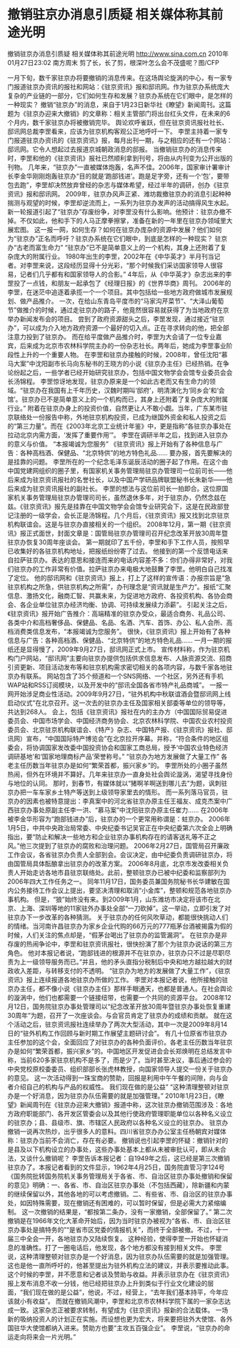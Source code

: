 # 撤销驻京办消息引质疑 相关媒体称其前途光明

撤销驻京办消息引质疑 相关媒体称其前途光明
http://www.sina.com.cn  2010年01月27日23:02  南方周末
剪了长，长了剪，根深叶怎么会不茂盛呢？图/CFP

一月下旬，数千家驻京办将要撤销的消息传来。在这场舆论旋涡的中心，有一家专门报道驻京办资讯的报社和网站：《驻京资讯》报和邸讯网。作为驻京办系统庞大复杂的产业链的一部分，它们如何生存和发展？驻京办系统在它们眼中，是怎样的一种现实？
撤销“驻京办”的消息，来自于1月23日新华社《瞭望》新闻周刊。这篇题为《驻京办迎来大撤销》的文章称：相关主管部门将出台红头文件，在未来的6个月内，数千家驻京办将被撤销完毕。
舆论欢呼雀跃，但在驻京资讯报社社长、邸讯网总裁李罡看来，应该为驻京机构客观公正地呼吁一下。
李罡主持着一家专门报道驻京办资讯的《驻京资讯》报，每月出刊一期，与之相应的还有一个网站：邸讯网。它令人想起过去报道京城朝政消息的邸报。
当撤销驻京办的消息传来时，李罡和他的《驻京资讯》报社已然顺利拿到刊号，将由从内刊变为公开出版的刊物。
几年来，“驻京办”一直被媒体炮轰，名声不佳。2006年，国家审计署审计长李金华刚刚炮轰驻京办“目的就是‘跑部钱进’。跑是足字旁，还有一个‘包’，要带包去跑”，李罡却决然放弃曾经的杂志与媒体希望，经过半年的调研，创办《驻京资讯》报和邸讯网。
2009年，驻京办风声正紧、潍坊裁撤驻京办的消息引起种种揣测与观望的时候，李罡却逆流而上，一系列为驻京办发声的活动搞得风生水起。
新一轮报道引起了“驻京办”存废纷争，对李罡没有什么影响。他预计：驻京办撤不掉。不仅如此，他和手下的人马正摩拳擦掌，准备在新的一年里在驻京办领域里大展宏图。
这一报一网，如何生存？如何在驻京办庞杂的资源中发展？他们如何为“驻京办”正名而呼吁？驻京办系统在它们眼中，到底是怎样的一种现实？
驻京办“古老而富生命力”
“驻京办”已不是简单意义上的一个机构，其身上还附着了复杂庞大的附属行业。
1980年出生的李罡，2002年在《中华英才》半月刊当记者。对李罡来说，这段经历显得十分光彩，“那个时候我们采访国家领导人很容易，记者们几乎都有和国家领导人的合影。”
4年后，从《中华英才》杂志出来的李罡投了一点钱，和朋友一起承包了《经理日报》的《世界华商》周刊。
2006年的李罡，在迷茫中追逐着承揽一个一个项目。其中包括给一些地方政府做城市发展规划、做产品推介。
一次，在给山东青岛平度市的“马家沟芹菜节”、“大泽山葡萄节”做推介的时候，通过走驻京办的路子，他竟然很容易就获得了为当地政府在京举办新闻发布会的项目。
尝到了政府资源甜头之后，李罡发现，通过接近“驻京办”，可以成为介入地方政府资源一个最好的切入点。正在寻求转向的他，把全部注意力投到了驻京办。
而在给平度做产品推介时，李罡为大会请了一位专业嘉宾，后来成为北京市农林科学院主办的一份杂志社长。两年后，她成为李罡事业阶段性上升的一个重要人物。
在李罡和驻京办接触的时候，2008年，曾任沈阳“慕马大案”中沈阳副市长马向东秘书的王晓方的小说《驻京办主任》已经热销。在争论纷起之后，一些学者已经开始研究驻京办，包括中国文物学会会馆专业委员会会长汤锦程。
李罡惊讶地发现，驻京办原来是一个如此古老而又有生命力的领域。“驻京办在我国有上千年历史，汉魏时期叫‘邸府’，明清演化为‘同乡会’和‘会馆’。驻京办已不是简单意义上的一个机构而已，其身上还附着了复杂庞大的附属行业。”
附着在驻京办身上的投资价值，自然更让人不敢小觑。当年，广东某市驻京联络处一份报告中称，外地驻京机构投资，已成为继国外资金和私人投资之后的“第三力量”。而在《2003年北京工业统计年鉴》中，更是指称“各驻京办事处在拉动北京内需方面，‘发挥了重要作用’”。
李罡在调研半年之后，找到进入驻京办的意义与价值。
“本报竭诚为您服务”
《驻京资讯》报上开始有了各种信息与广告：各种高档酒、保健品、“北京特供”的地方特色礼品……
要办报，首先要解决的是挂靠的问题。
李罡所在的一个纪念毛泽东诞辰活动的圈子起了作用。在这个由中国党建网组织的圈子里，有国家机关事务管理局驻京办管理司一位前司长——他后来成为驻京资讯报社的名誉社长，以及中国产学研品牌联盟秘书长朱新华——他后来成为驻京资讯报社的副社长。
李罡的想法与这位前司长一拍即合。这位原国家机关事务管理局驻京办管理司司长，虽然退休多年，对于驻京办，仍然念兹在兹。《驻京资讯》报先是挂靠在中国文物学会会馆专业研究会下，这是在民政部登记注册的一级学会，会长正是汤锦程。几个月后，《驻京资讯》报又找到北京驻京机构联谊会。这是与驻京办直接相关的一个组织。
2008年12月，第一期《驻京资讯》报正式面世，封面文章是：国管局驻京办管理司召开纪念改革开放30周年暨驻京办恢复30周年座谈会。
第一期就印了五千份，李罡和手下工作人员，按照早已收集好的各驻京机构地址，把报纸纷纷寄了过去。
他接到的第一个反馈电话来自拉萨驻京办。表达的意思和接连而来的电话内容差不多：你们办得非常好，对我们驻京办的工作非常有价值。拉萨驻京办来电极大地鼓舞了李罡。他明白自己找准了定位。
他的邸讯网和《驻京资讯》报上，打上了这样的宣传语：办报宗旨是“急驻京机构之所急，供驻京机构之所需”，办刊理念是“资讯就是生产力”。报纸“汇聚信息、激扬文化，融商汇智、共赢未来，为促进地方政府、各投资机构、各协会商会、各企业单位驻京办经济均衡、协调、可持续发展续力添薪”。
引起关注之后，《驻京资讯》报开始广告推介：高端精准的驻京办受众，最适合商务、礼品公司、各类中介和高档奢侈品、保健品、名品、名酒、汽车、首饰、办公、私人会所、高档消费类信息发布，“本报竭诚为您服务”。
很快，《驻京资讯》报上开始有了各种信息与广告：各种高档酒、保健品、“北京特供”的地方特色礼品……
一月一期的报纸还是显得慢了，2009年9月27日，邸讯网正式上市。
宣传材料称，作为驻京机构门户网站，“邸讯网”主要向驻京办提供包括供求信息发布、人脉资源交流、招商引资更新、项目活动发布等和驻京机构需求密切相关的各项内容，与数千家各地驻京办有联系。
网站包含了35个频道和一个SNS网络、一个社区，另外还有手机WAP站和RSS订阅模块，以及开发中的“邸讯全国各省市特产礼品商城”。
一报一网开始涉足商业性活动。2009年9月27日，“驻外机构中秋联谊酒会暨邸讯网上线启动仪式”在北京召开。这一次去的驻京办主任及国家相关部委等单位的领导等，共达到268人。
会上，包括《驻京资讯》报社在内的主办方（中国国际贸易促进委员会、中国市场学会、中国经济商务协会、北京农林科学院、中国农业农村投资委员会、北京驻京机构联谊会、《特产》杂志、中国特产报、《驻京资讯》报社、邸讯网）宣布，“中国国际特产博览会”在北京拉开序幕。并称，“符合条件的地区组委会，将协调国家发改委中国投资协会和国家工商总局，授予‘中国农业特色经济调研基地’和‘国家地理商标产品’荣誉称号。”
“驻京办为地方发展做了大量工作”
各老主任历数当年驻京办是如何“繁荣首都，振兴家乡”的。
李罡所处的小圈子虽然热闹，但外在环境并不算好。几年来驻京办一直身处社会舆论漩涡，渴望寻找身份与地位的认同。
那时，到春节，有媒体就以“猪啊羊啊送到哪儿去”为题，讽刺驻京办把一车车家乡土特产等送到上级领导家里去的情形。
而一系列落马官员，驻京办的因素也被特意提出：李真案中的河北省驻京办原主任王福友、成克杰案中广西驻京办事处原副主任李一洪、“慕马案”中沈阳驻京办原主任崔力……
在2006年被李金华形容为“跑部钱进办”后，驻京办的一个更常用称谓是：蛀京办。
2006年1月5日，中共中央政治局常委、中央纪委书记吴官正在中央纪委第六次全会上明确指出，要“防止和解决一些地方和企业驻京办事机构存在的请客送礼等不正之风。”他三次提到了驻京办的腐败和治理问题。
2006年2月27日，国管局召开廉政工作会议，各省驻京办负责人全部到会。会议决定，由中纪委负责调研驻京办，将由国管局具体酝酿拿出驻京办的改革方案。
2006年8月底，北京市发改委相关负责人开始走访各地市县驻京联络处。此前，整顿驻京办已被中纪委和监察部列为2006年四大工作任务之一。
同年11月17日，国务委员兼国务院秘书长华建敏在国内公务接待工作会议上提出，要坚决清理和取消“小金库”，整顿和规范各地驻京办事机构。
但是，“狼”始终没有来。到2009年1月，山东潍坊市决定将该市在北京、上海、深圳等地的11家驻外办事处全部“一刀砍掉”。这一举动，立即引发了对驻京办下一步改革的各种猜测。
关于驻京办的任何风吹草动，都能很快挑动人们的情绪。当河南许昌驻京办为家乡企业代购的66万元的777瓶茅台酒被揭露为假的时候，人们关注的焦点却是，“假茅台喝出了驻京办的监管漏洞”。
在驻京办是非存废的热闹争论中，李罡和驻京资讯报社，很快扮演了那个为驻京办说话的第三方角色。
他对本报记者说，“跑部钱进的根源并不在驻京办，驻京办只不过是尽职尽责为上一级领导服务而已。”并且，他的矛头直指分税制后中央和地方越拉越大的财政收入差距，与转移支付的不透明。
“驻京办为地方的发展做了大量工作”，《驻京资讯》报上连续报道各地驻京办所做的工作。
李罡对本报记者说，他所接触的驻京办主任，都不像小说《驻京办主任》那样手眼通天，也都是普通人。在社会舆论的漩涡中，他们也都需要一个链接纽带，也需要一个共同的资源平台。
2008年12月12日，国务院驻京办事处管理司以“纪念改革开放30周年暨驻京办事处恢复重建30周年”为题，召开了一次座谈会。与会官员肯定了驻京办的成绩和贡献。
就在这个活动之后，驻京资讯报社连续举办了两次大型活动，其中一次是2009年8月14日的“驻外机构工作回顾与新时期工作展望主题研讨会”。
有几十位原省市驻京办主任参加的这个会，全面回应了对驻京办的各种负面评价。各老主任历数当年驻京办是如何“繁荣首都，振兴家乡”的。中国地区开发促进会会长郑焕明在总结发言中称，当前620多家驻京机构不是多了，而是少了。当时甚至决议，事后通过参会的中央党校原校委委员、组织部部长张虎林教授，向国家领导人提交一份关于驻京办的意见。
这一次活动得到一珠宝商的赞助，回报是利用中午午餐的间隙，向与会者介绍自己的机构与产品的权威性。
我们现在做的是公益”
“这种清理整顿对驻京办是一个好消息，因为驻京办队伍需要的就是加强管理。”
2010年1月23日，《瞭望》新闻周刊在《驻京办迎来大撤销》报道中称，这次驻京办撤销范围涉及：各地方政府职能部门、各开发区管委会以及其他行使政府管理职能单位以各种名义设立的驻京办；县、县级市、旗、市辖区人民政府以各种名义设立的驻京办。
驻京办撤销一说再次热炒，出乎很多人的意料。四川省驻京办办公室主任杨朝宾对媒体称：驻京办当前不会消亡，存在有必要。
撤销说也引起李罡的怀疑：撤销针对的是县及以下机构设立的办事处，这些办事处基本上都从未被审批认可，即从未合法，又谈什么撤销呢？
李罡告诉本报记者：自1949年之后，这已经是第三次撤销驻京办了。本报记者看到的文件显示，1962年4月25日，国务院直管习字124号《国务院批转国务院机关事务管理局关于各省、市、自治区驻京办事处撤销和保留的意见》明确：一、各省、市、自治区驻京办事处（不包括西藏），除新疆和内蒙的继续保留以外，其他各地的可以考虑撤销。二、有些省、市、自治区的驻京办事处，如因特殊需要，现在撤销还有困难的，可以暂时保留，但是必需大力紧缩编制。
这一次撤销的结果是，“都按第二条办，没有一家撤销，全部保留了。”
第二次撤销是在1966年文化大革命开始后，因为当时驻京办被视为“各省、市、自治区驻京办事处是搞特务的”“是省市区党委的情报机关”，而终于全部被撤。不过，十一届三中全会一开，各地驻京办又陆续恢复。
这种经验，使得李罡一开始也怀疑消息的准确性。打了一圈电话后，他发现，各个地方都没有接到相关文件。
李罡说，这种清理整顿对驻京办是一个好消息，因为驻京办队伍需要的就是加强管理。这也是他一直所呼吁的，他甚至提出为驻外机构立法的建议，并表示要推动此事。
这个时候的李罡，并不愿意和记者谈及赞助与收益。并表示驻京办在《驻京资讯》报上发布消息不收一分钱，他已经把驻京办上升到类似于行业文化建设的层面，“我们现在做的是公益”，他说，不过，经营上，“去年我们基本持平，今年应该就小有收益”。
而就在撤销风潮中，李罡和北京市农林科学院下属的一家杂志达成一致。这家杂志正被要求转制，有望成为《驻京资讯》报新的合法载体。
一场新的吸纳投资人的计划正在实施。而设想也更为宏大，将来要把驻外大使馆、各外国驻华大使馆都纳入进来。赞助方也要“主攻五百强企业”。
李罡说，“驻京办的命运走向将来会一片光明。”

